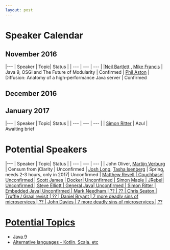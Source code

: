 ```yaml
---
layout: post
---
```

<style>
table {
    border-collapse: collapse;
    width: 100%;
}

th, td {
    text-align: left;
    padding: 8px;
}

tr:nth-child(even){background-color: #f2f2f2}

th {
    background-color: #2b3038;
    color: white;
}

</style>


# Speaker Calendar

## November 2016

|---
| Speaker | Topic|  Status | 
| --- | --- | --- | 
|<a href='mailto:neil.bartlett@paremus.com'>Neil Bartlett</a> , <a href='mailto:mike.francis@paremus.com'>Mike Francis</a> | Java 9, OSGi and The Future of Modularity | Confirmed 
| <a href='mailto:paston@pushtechnology.com'>Phil Aston</a> | Diffusion: Anatomy of a high-performance Java server | Confirmed 

      
 <p/>

## December 2016


## January 2017

|---
| Speaker | Topic|  Status | 
| --- | --- | --- | 
| <a href='mailto:sritter@azul.com'>Simon Ritter</a> | Azul | Awaiting brief 




# Potential Speakers

|---
| Speaker | Topic|  Status | 
| --- | --- | --- | 
| John Oliver, <a href='mailto:martijnverburg@gmail.com'>Martijn Verburg </a> | Censum from jClarity | Unconfirmed 
| <a href='mailto:jlong@pivotal.io'>Josh Long</a>, <a href='tisenberg@pivotal.io'>Tasha Isenberg</a> | Spring, needs 2-3 hours, only in 2017| Unconfirmed 
| <a href='mailto:matthew@cuchbase.com'>Matthew Revell | Couchbase| Unconfirmed 
| Scott James | Docker| Unconfirmed 
| Simon Maple | JRebel| Unconfirmed 
| Steve Elliott | General Java| Unconfirmed 
| Simon Ritter | Embedded Java| Unconfirmed 
| Mark Needham | ?? | ??
| Chris Seaton | Truffle / Graal revisit | ??
| Daniel Bryant | 7 more deadly sins of microservices | ??
| John Davies | 7 more deadly sins of microservices | ??







# Potential Topics

* Java 9
* Alternative languages - Kotlin, Scala, etc


		












		





		





